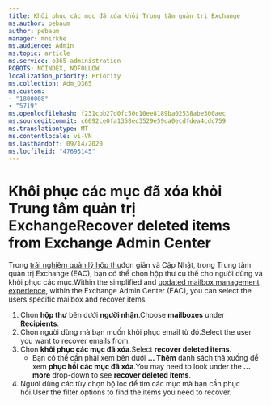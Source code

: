 ```yaml
---
title: Khôi phục các mục đã xóa khỏi Trung tâm quản trị Exchange
ms.author: pebaum
author: pebaum
manager: mnirkhe
ms.audience: Admin
ms.topic: article
ms.service: o365-administration
ROBOTS: NOINDEX, NOFOLLOW
localization_priority: Priority
ms.collection: Adm_O365
ms.custom:
- "1800008"
- "5719"
ms.openlocfilehash: f231cbb27d0fc50c10ee8189ba02538abe300aec
ms.sourcegitcommit: c6692ce0fa1358ec3529e59ca0ecdfdea4cdc759
ms.translationtype: MT
ms.contentlocale: vi-VN
ms.lasthandoff: 09/14/2020
ms.locfileid: "47693145"
---
```

# <a name="recover-deleted-items-from-exchange-admin-center"></a><span data-ttu-id="37590-102">Khôi phục các mục đã xóa khỏi Trung tâm quản trị Exchange</span><span class="sxs-lookup"><span data-stu-id="37590-102">Recover deleted items from Exchange Admin Center</span></span>

<span data-ttu-id="37590-103">Trong [trải nghiệm quản lý hộp thư](https://admin.exchange.microsoft.com/#/mailboxes)đơn giản và Cập Nhật, trong Trung tâm quản trị Exchange (EAC), bạn có thể chọn hộp thư cụ thể cho người dùng và khôi phục các mục.</span><span class="sxs-lookup"><span data-stu-id="37590-103">Within the simplified and [updated mailbox management experience](https://admin.exchange.microsoft.com/#/mailboxes), within the Exchange Admin Center (EAC), you can select the users specific mailbox and recover items.</span></span>

1. <span data-ttu-id="37590-104">Chọn **hộp thư** bên dưới **người nhận**.</span><span class="sxs-lookup"><span data-stu-id="37590-104">Choose **mailboxes** under **Recipients**.</span></span>
2. <span data-ttu-id="37590-105">Chọn người dùng mà bạn muốn khôi phục email từ đó.</span><span class="sxs-lookup"><span data-stu-id="37590-105">Select the user you want to recover emails from.</span></span>
3. <span data-ttu-id="37590-106">Chọn **khôi phục các mục đã xóa**.</span><span class="sxs-lookup"><span data-stu-id="37590-106">Select **recover deleted items**.</span></span>
    - <span data-ttu-id="37590-107">Bạn có thể cần phải xem bên dưới **... Thêm** danh sách thả xuống để xem **phục hồi các mục đã xóa**.</span><span class="sxs-lookup"><span data-stu-id="37590-107">You may need to look under the **… more** drop-down to see **recover deleted items**.</span></span>
4. <span data-ttu-id="37590-108">Người dùng các tùy chọn bộ lọc để tìm các mục mà bạn cần phục hồi.</span><span class="sxs-lookup"><span data-stu-id="37590-108">User the filter options to find the items you need to recover.</span></span>
